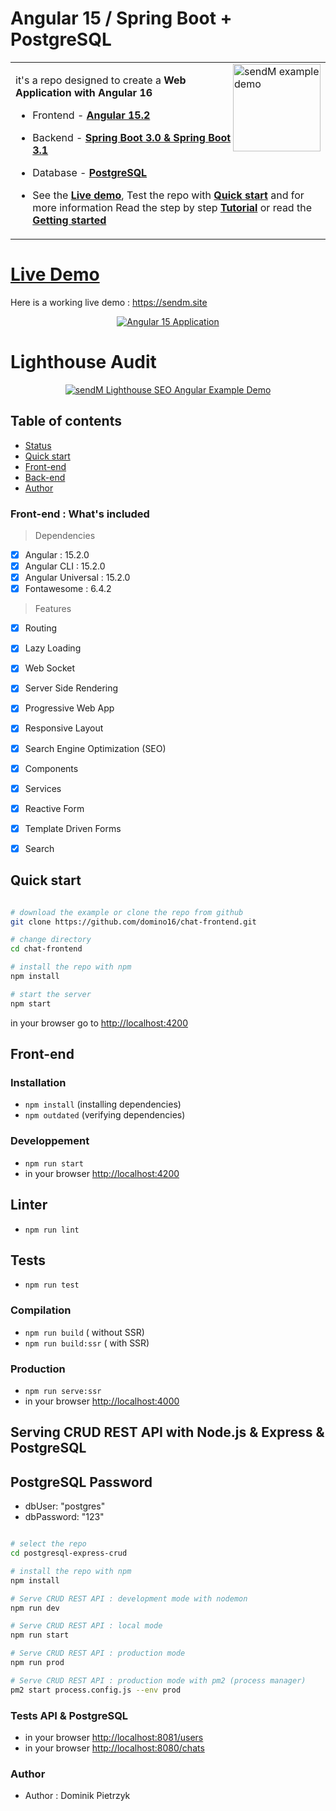  # Angular 15 / Spring Boot + PostgreSQL

<table>
<tr>
<td>
  <a href="https://sendm.site">
    <img src="./img/ganatan-about-github.png" align="right"
    alt="sendM example demo" width="140" height="140">
  </a>

it's a repo designed to create a **Web Application with Angular 16**


* Frontend - [**Angular 15.2**](https://github.com/angular/angular/releases)

* Backend - [**Spring Boot 3.0 & Spring Boot 3.1**](https://spring.io/projects/spring-boot) 

* Database - [**PostgreSQL**](https://www.postgresql.org/download/)

* See the [**Live demo**](#live-demo), Test the repo with [**Quick start**](#quick-start) and for more information Read the step by step [**Tutorial**](#tutorial) or read the [**Getting started**](#getting-started)


</td>
</tr>
</table>

# [Live Demo](#live-demo)
Here is a working live demo :  https://sendm.site


<p align="center">
  <p align="center">
    <a href="https://sendm.site/">
      <img src="https://media.giphy.com/media/Httu2q4FWTGfBUxhnv/giphy.gif" alt="Angular 15
      Application"/>
    </a>
  </p>
</p>



# Lighthouse Audit

<p align="center">
  <p align="center">
    <a href="https://sendm.site">
      <img src="./img/search-engine-optimization-avec-angular-lighthouse-after.png" alt="sendM Lighthouse SEO Angular Example Demo"/>
    </a>
  </p>
</p>


## Table of contents

- [Status](#status)
- [Quick start](#quick-start)
- [Front-end](#front-end)
- [Back-end](#back-end)
- [Author](#author)

### Front-end : What's included
> Dependencies
- [x] Angular : 15.2.0
- [x] Angular CLI : 15.2.0
- [x] Angular Universal : 15.2.0
- [x] Fontawesome : 6.4.2

> Features
- [x] Routing
- [x] Lazy Loading
- [x] Web Socket
- [x] Server Side Rendering
- [x] Progressive Web App
- [x] Responsive Layout
- [x] Search Engine Optimization (SEO)
- [x] Components
- [x] Services
- [x] Reactive Form
- [x] Template Driven Forms
- [x] Search



## Quick start

```bash

# download the example or clone the repo from github
git clone https://github.com/domino16/chat-frontend.git

# change directory
cd chat-frontend

# install the repo with npm
npm install

# start the server
npm start

```
in your browser go to [http://localhost:4200](http://localhost:4200) 


## Front-end

### Installation
* `npm install` (installing dependencies)
* `npm outdated` (verifying dependencies)

### Developpement
* `npm run start`
* in your browser [http://localhost:4200](http://localhost:4200) 

## Linter
* `npm run lint`

## Tests
* `npm run test`

### Compilation
* `npm run build`       ( without SSR)
* `npm run build:ssr`   ( with SSR)

### Production
* `npm run serve:ssr`
* in your browser [http://localhost:4000](http://localhost:4000) 


## Serving CRUD REST API with Node.js & Express & PostgreSQL

## PostgreSQL Password
* dbUser: "postgres"
* dbPassword: "123"   

```bash

# select the repo
cd postgresql-express-crud

# install the repo with npm
npm install

# Serve CRUD REST API : development mode with nodemon
npm run dev

# Serve CRUD REST API : local mode
npm run start

# Serve CRUD REST API : production mode
npm run prod

# Serve CRUD REST API : production mode with pm2 (process manager)
pm2 start process.config.js --env prod


```

### Tests API & PostgreSQL
* in your browser [http://localhost:8081/users](http://localhost:8081/users) 
* in your browser [http://localhost:8080/chats](http://localhost:5004/chats) 

### Author
* Author  : Dominik Pietrzyk

